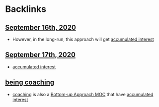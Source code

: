 
# Backlinks
## [September 16th, 2020](<September 16th, 2020.md>)
- However, in the long-run, this approach will get [accumulated interest](<accumulated interest.md>)

## [September 17th, 2020](<September 17th, 2020.md>)
- [accumulated interest](<accumulated interest.md>)

## [being coaching](<being coaching.md>)
- [coaching](<coaching.md>) is also a [Bottom-up Approach MOC](<Bottom-up Approach MOC.md>) that have [accumulated interest](<accumulated interest.md>)


